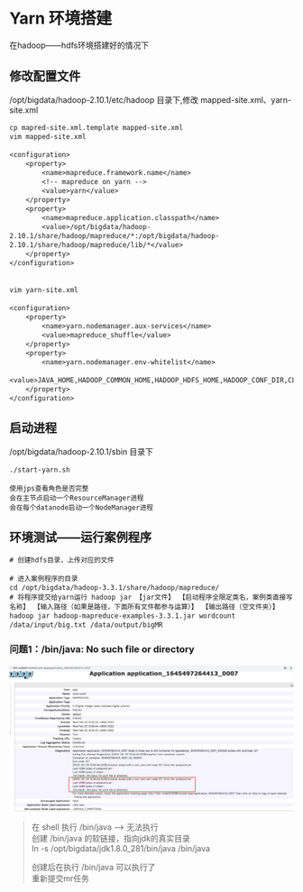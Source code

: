 # Yarn 环境搭建

在hadoop——hdfs环境搭建好的情况下

## 修改配置文件

/opt/bigdata/hadoop-2.10.1/etc/hadoop 目录下,修改 mapped-site.xml、yarn-site.xml

```shell
cp mapred-site.xml.template mapped-site.xml
vim mapped-site.xml

<configuration>
    <property>
        <name>mapreduce.framework.name</name>
        <!-- mapreduce on yarn -->
        <value>yarn</value>
    </property>
    <property>
        <name>mapreduce.application.classpath</name>
        <value>/opt/bigdata/hadoop-2.10.1/share/hadoop/mapreduce/*:/opt/bigdata/hadoop-2.10.1/share/hadoop/mapreduce/lib/*</value>
    </property>
</configuration>
    
    
vim yarn-site.xml

<configuration>
    <property>
        <name>yarn.nodemanager.aux-services</name>
        <value>mapreduce_shuffle</value>
    </property>
    <property>
        <name>yarn.nodemanager.env-whitelist</name>
        <value>JAVA_HOME,HADOOP_COMMON_HOME,HADOOP_HDFS_HOME,HADOOP_CONF_DIR,CLASSPATH_PREPEND_DISTCACHE,HADOOP_YARN_HOME,HADOOP_HOME,PATH,LANG,TZ,HADOOP_MAPRED_HOME</value>
    </property>
</configuration>

```

## 启动进程

/opt/bigdata/hadoop-2.10.1/sbin 目录下
```shell
./start-yarn.sh 

使用jps查看角色是否完整
会在主节点启动一个ResourceManager进程
会在每个datanode启动一个NodeManager进程
```

## 环境测试——运行案例程序

```shell 
# 创建hdfs目录，上传对应的文件
   
# 进入案例程序的目录 
cd /opt/bigdata/hadoop-3.3.1/share/hadoop/mapreduce/
# 将程序提交给yarn运行 hadoop jar 【jar文件】 【启动程序全限定类名，案例类直接写名称】 【输入路径（如果是路径，下面所有文件都参与运算）】 【输出路径（空文件夹）】
hadoop jar hadoop-mapreduce-examples-3.3.1.jar wordcount /data/input/big.txt /data/output/bigMR
```

### 问题1：/bin/java: No such file or directory
![Alt](./img/mrError127.png)
> 在 shell 执行 /bin/java --> 无法执行       
> 创建 /bin/java 的软链接，指向jdk的真实目录    
> ln -s /opt/bigdata/jdk1.8.0_281/bin/java /bin/java   
> 
> 创建后在执行   /bin/java   可以执行了    
> 重新提交mr任务    